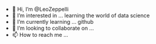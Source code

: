 - 👋 Hi, I’m @LeoZeppelli
- 👀 I’m interested in ... learning the world of data science
- 🌱 I’m currently learning ... github
- 💞️ I’m looking to collaborate on ...
- 📫 How to reach me ...

<!---
LeoZeppelli/LeoZeppelli is a ✨ special ✨ repository because its `README.md` (this file) appears on your GitHub profile.
You can click the Preview link to take a look at your changes.
--->

